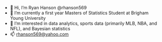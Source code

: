 - 👋 Hi, I’m Ryan Hanson @rhanson569
- 🌱 I’m currently a first year Masters of Statistics Student at Brigham Young University
- 👀 I’m interested in data analytics, sports data (primarily MLB, NBA, and NFL), and Bayesian statistics 
- 📫 rhanson569@yahoo.com

<!---
rhanson569/rhanson569 is a ✨ special ✨ repository because its `README.md` (this file) appears on your GitHub profile.
You can click the Preview link to take a look at your changes.
--->
